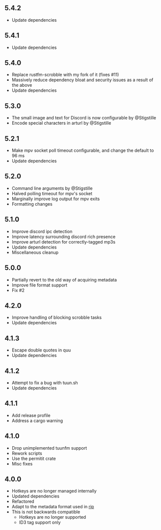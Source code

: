 ## 5.4.2
- Update dependencies

## 5.4.1
- Update dependencies

## 5.4.0
- Replace rustfm-scrobble with my fork of it (fixes #11)
- Massively reduce dependency bloat and security issues as a result of the above
- Update dependencies

## 5.3.0
- The small image and text for Discord is now configurable by @Stigstille
- Encode special characters in arturl by @Stigstille

## 5.2.1
- Make mpv socket poll timeout configurable, and change the default to 96 ms
- Update dependencies

## 5.2.0
- Command line arguments by @Stigstille
- Halved polling timeout for mpv's socket
- Marginally improve log output for mpv exits
- Formatting changes

## 5.1.0
- Improve discord ipc detection
- Improve latency surrounding discord rich presence
- Improve arturl detection for correctly-tagged mp3s
- Update dependencies
- Miscellaneous cleanup

## 5.0.0
- Partially revert to the old way of acquiring metadata
- Improve file format support
- Fix #2

## 4.2.0
- Improve handling of blocking scrobble tasks
- Update dependencies

## 4.1.3
- Escape double quotes in quu
- Update dependencies

## 4.1.2
- Attempt to fix a bug with tuun.sh
- Update dependencies

## 4.1.1
- Add release profile
- Address a cargo warning

## 4.1.0
- Drop unimplemented tuunfm support
- Rework scripts
- Use the permitit crate
- Misc fixes

## 4.0.0
- Hotkeys are no longer managed internally
- Updated dependencies
- Refactored
- Adapt to the metadata format used in [rip](https://git.gay/Tox/rip)
- This is not backwards compatible
    - Hotkeys are no longer supported
    - ID3 tag support only
